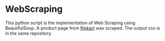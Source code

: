 # WebScraping
This python script is the implementation of Web Scraping using BeautifulSoup.
A product page from [flipkart](https://www.flipkart.com/washing-machines/fully-automatic-front-load~function/pr?sid=j9e%2Cabm%2C8qx&otracker=nmenu_sub_TVs%20%26%20Appliances_0_Fully%20Automatic%20Front%20Load) was scraped. The output csv is in the same repository.
